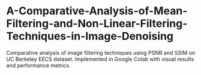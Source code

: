 # A-Comparative-Analysis-of-Mean-Filtering-and-Non-Linear-Filtering-Techniques-in-Image-Denoising
Comparative analysis of image filtering techniques using PSNR and SSIM on UC Berkeley EECS dataset. Implemented in Google Colab with visual results and performance metrics.
